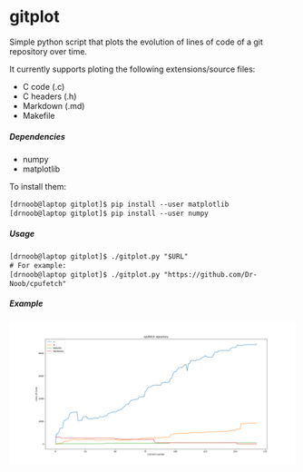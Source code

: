 # gitplot

Simple python script that plots the evolution of lines of code of a git repository over time.

It currently supports ploting the following extensions/source files:

- C code (.c)
- C headers (.h)
- Markdown (.md)
- Makefile

##### Dependencies
- numpy
- matplotlib

To install them:

```
[drnoob@laptop gitplot]$ pip install --user matplotlib
[drnoob@laptop gitplot]$ pip install --user numpy
```

##### Usage

```
[drnoob@laptop gitplot]$ ./gitplot.py "$URL"
# For example:
[drnoob@laptop gitplot]$ ./gitplot.py "https://github.com/Dr-Noob/cpufetch"
```

##### Example
![cpu1](example.png)
